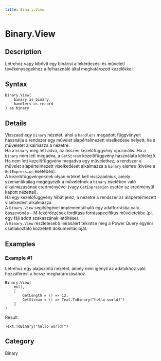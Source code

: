 ```yaml
---
title: Binary.View
---
```


# Binary.View


## Description

Létrehoz vagy kibővít egy binárist a lekérdezési és műveleti tevékenységekhez a felhasználó által meghatározott kezelőkkel.


## Syntax

```powerquery
Binary.View(
    binary as binary,
    handlers as record
) as binary
```


## Details

Visszaad egy <code>binary</code> nézetet, ahol a <code>handlers</code> megadott függvényeit használja a rendszer egy művelet alapértelmezett viselkedése helyett, ha a műveletet alkalmazza a nézetre.<br />Ha a <code>binary</code> meg lett adva, az összes kezelőfüggvény opcionális. Ha a <code>binary</code> nem lett megadva, a <code>GetStream</code> kezelőfüggvény használata kötelező. Ha nem lett kezelőfüggvény megadva egy művelethez, a rendszer a művelet alapértelmezett viselkedését alkalmazza a <code>binary</code> elemre (kivéve a <code>GetExpression</code> esetében).<br />A kezelőfüggvényeknek olyan értéket kell visszaadniuk, amely szemantikailag megegyezik a műveletnek a <code>binary</code> esetében való alkalmazásának eredményével (vagy <code>GetExpression</code> esetén az eredményül kapott nézettel).<br />Ha egy kezelőfüggvény hibát jelez, a nézetre a rendszer az alapértelmezett viselkedést alkalmazza.<br />A <code>Binary.View</code> segítségével implementálható egy adatforrásba való összevonás – M-lekérdezések fordítása forrásspecifikus műveletekbe (pl. egy fájl adott szakaszának letöltése).<br />A <code>Binary.View</code> részletesebb leírásáért tekintse meg a Power Query egyéni csatlakoztató közzétett dokumentációját.<br />


## Examples

### Example #1 
Létrehoz egy alapszintű nézetet, amely nem igényli az adatokhoz való hozzáférést a hossz meghatározásához.
```powerquery
Binary.View(
    null,
    [
        GetLength = () => 12,
        GetStream = () => Text.ToBinary("hello world!")
    ]
)
```

Result: 
```powerquery
Text.ToBinary("hello world!")
```




## Category
Binary
